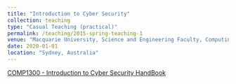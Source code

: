 ```yaml
---
title: "Introduction to Cyber Security"
collection: teaching
type: "Casual Teaching (practical)"
permalink: /teaching/2015-spring-teaching-1
venue: "Macquarie University, Science and Engineering Faculty, Computing Department"
date: 2020-01-01
location: "Sydney, Australia"
---
```


[COMP1300 - Introduction to Cyber Security HandBook](https://coursehandbook.mq.edu.au/2020/units/COMP1300)

